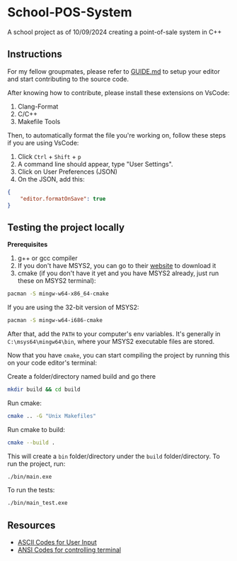 # School-POS-System
A school project as of 10/09/2024 creating a point-of-sale system in C++

## Instructions

For my fellow groupmates, please refer to [GUIDE.md](GUIDE.md) to setup your editor and start contributing to the source code.

After knowing how to contribute, please install these extensions on VsCode:

1. Clang-Format
2. C/C++
3. Makefile Tools

Then, to automatically format the file you're working on, follow these steps if you are using VsCode:

1. Click `Ctrl` + `Shift` + `p`
2. A command line should appear, type "User Settings".
3. Click on User Preferences (JSON)
4. On the JSON, add this:

```json
{
    "editor.formatOnSave": true
}
```

## Testing the project locally

**Prerequisites**
1. g++ or gcc compiler
2. If you don't have MSYS2, you can go to their [website](https://www.msys2.org/) to download it
3. cmake (if you don't have it yet and you have MSYS2 already, just run these on MSYS2 terminal):

```bash
pacman -S mingw-w64-x86_64-cmake
```

If you are using the 32-bit version of MSYS2:
```bash
pacman -S mingw-w64-i686-cmake
```

After that, add the `PATH` to your computer's env variables. It's generally in `C:\msys64\mingw64\bin`, where your
MSYS2 executable files are stored.

Now that you have `cmake`, you can start compiling the project by running this on your code editor's terminal:

Create a folder/directory named build and go there
```bash
mkdir build && cd build
```

Run cmake:
```bash
cmake .. -G "Unix Makefiles"
```

Run cmake to build:
```bash
cmake --build .
```

This will create a `bin` folder/directory under the `build` folder/directory. To run the project, run:

```bash
./bin/main.exe
```

To run the tests:

```bash
./bin/main_test.exe
```

## Resources

- [ASCII Codes for User Input](https://www.ascii-code.com/)
- [ANSI Codes for controlling terminal](https://en.wikipedia.org/wiki/ANSI_escape_code)
